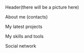 Header(there will be a picture here)

About me
(contacts)

My latest projects

My skills and tools

Social network